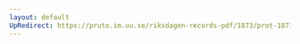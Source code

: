 ```yaml
---
layout: default
UpRedirect: https://pruto.im.uu.se/riksdagen-records-pdf/1873/prot-1873--fk--226/prot-1873--fk--226_032.pdf
---
```

